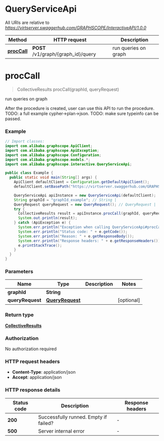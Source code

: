 # QueryServiceApi

All URIs are relative to *https://virtserver.swaggerhub.com/GRAPHSCOPE/InteractiveAPI/1.0.0*

| Method | HTTP request | Description |
|------------- | ------------- | -------------|
| [**procCall**](QueryServiceApi.md#procCall) | **POST** /v1/graph/{graph_id}/query | run queries on graph |


<a id="procCall"></a>
# **procCall**
> CollectiveResults procCall(graphId, queryRequest)

run queries on graph

After the procedure is created, user can use this API to run the procedure. TODO: a full example cypher-&gt;plan-&gt;json. TODO: make sure typeinfo can be passed. 

### Example
```java
// Import classes:
import com.alibaba.graphscope.ApiClient;
import com.alibaba.graphscope.ApiException;
import com.alibaba.graphscope.Configuration;
import com.alibaba.graphscope.models.*;
import com.alibaba.graphscope.interactive.QueryServiceApi;

public class Example {
  public static void main(String[] args) {
    ApiClient defaultClient = Configuration.getDefaultApiClient();
    defaultClient.setBasePath("https://virtserver.swaggerhub.com/GRAPHSCOPE/InteractiveAPI/1.0.0");

    QueryServiceApi apiInstance = new QueryServiceApi(defaultClient);
    String graphId = "graphId_example"; // String | 
    QueryRequest queryRequest = new QueryRequest(); // QueryRequest | 
    try {
      CollectiveResults result = apiInstance.procCall(graphId, queryRequest);
      System.out.println(result);
    } catch (ApiException e) {
      System.err.println("Exception when calling QueryServiceApi#procCall");
      System.err.println("Status code: " + e.getCode());
      System.err.println("Reason: " + e.getResponseBody());
      System.err.println("Response headers: " + e.getResponseHeaders());
      e.printStackTrace();
    }
  }
}
```

### Parameters

| Name | Type | Description  | Notes |
|------------- | ------------- | ------------- | -------------|
| **graphId** | **String**|  | |
| **queryRequest** | [**QueryRequest**](QueryRequest.md)|  | [optional] |

### Return type

[**CollectiveResults**](CollectiveResults.md)

### Authorization

No authorization required

### HTTP request headers

 - **Content-Type**: application/json
 - **Accept**: application/json

### HTTP response details
| Status code | Description | Response headers |
|-------------|-------------|------------------|
| **200** | Successfully runned. Empty if failed? |  -  |
| **500** | Server internal error |  -  |

